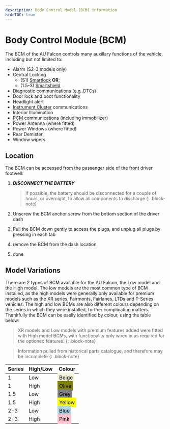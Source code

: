 ```yaml
---
description: Body Control Model (BCM) information
hideTOC: true
---
```


# Body Control Module (BCM)

The BCM of the AU Falcon controls many auxillary functions of the vehicle, including but not limited to:

- Alarm (S2-3 models only)
- Central Locking
  - (S1) [Smartlock](../Keyfob/Keyfob.md#s1-smartlock) **OR**;
  - (1.5-3) [Smartshield](../Keyfob/Keyfob.md#s2s3-smartshield)
- Diagnostic communications (e.g. [DTCs](../DTCCodes/DTCCodes.md))
- Door lock and boot functionality
- Headlight alert
- [Instrument Cluster](../InstrumentCluster/InstrumentCluster.md) communications
- Interior Illumination
- [PCM](../PCM/PCM.md) communications (including immobilizer)
- Power Antenna (where fitted)
- Power Windows (where fitted)
- Rear Demister
- Window wipers

## Location

The BCM can be accessed from the passenger side of the front driver footwell:

<!-- TODO add BCM location pictures -->

1. ***DISCONNECT THE BATTERY***

    > If possible, the battery should be disconnected for a couple of hours, or overnight, to allow all components to discharge
    {: .block-note}

1. Unscrew the BCM anchor screw from the bottom section of the driver dash
1. Pull the BCM down gently to access the plugs, and unplug all plugs by pressing in each tab
1. remove the BCM from the dash location
1. done

## Model Variations

There are 2 types of BCM available for the AU Falcon, the Low model and the High model. The low models are the most common type of BCM installed, as the high models were generally only available for premium models such as the XR series, Fairmonts, Fairlanes, LTDs and T-Series vehicles. The high and low BCMs are also different colours depending on the series in which they were installed, further complicating matters. Thankfully the BCM can be easily identified by colour, using the table below:

> XR models and Low models with premium features added were fitted with High model BCMs, with functionality only wired in as required for the optioned features.
{: .block-note}

> Information pulled from historical parts catalogue, and therefore may be incomplete
{: .block-note}

<style>
.colourCell {
    padding: 5px;
    color: black;
}
</style>

| Series | High/Low | Colour |
| --- | --- | --- |
| 1 | Low | <span class="colourCell" style="background-color:beige;">Beige</span> |
| 1 | High | <span class="colourCell" style="background-color:olive;">Olive</span> |
| 1.5 | Low | <span class="colourCell" style="background-color:grey;">Grey</span> |
| 1.5 | High | <span class="colourCell" style="background-color:yellow;">Yellow</span> |
| 2-3 | Low | <span class="colourCell" style="background-color:lightblue;">Blue</span> |
| 2-3 | High | <span class="colourCell" style="background-color:pink;">Pink</span> |